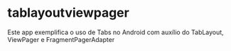 # tablayoutviewpager

Este app exemplifica o uso de Tabs no Android com auxílio do 
TabLayout, ViewPager e FragmentPagerAdapter
